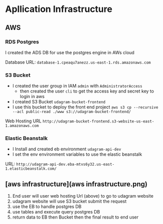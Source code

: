 # Apllication Infrastructure

## AWS
### RDS Postgres
I created the ADS DB for use the postgres engine in AWs cloud

Database URL: `database-1.cpeaqu7anezz.us-east-1.rds.amazonaws.com`


### S3 Bucket
   - I created the user group in IAM `admin` with `AdministratorAccess` 
       - then created the user `cli` to get the access key and secret key to login in aws 
   - I created S3 Bucket `udagram-bucket-frontend` 
   - I use this bucket to deploy the front end project
      `aws s3 cp --recursive --acl public-read ./www s3://udagram-bucket-frontend/`


Web Hosting URL `http://udagram-bucket-frontend.s3-website-us-east-1.amazonaws.com`


### Elastic Beanstalk
  - I Install and created eb environment `udagram-api-dev`
  - I set the env environment variables to use the elastic beanstalk

URL: `http://udagram-api-dev.eba-mtvs6y32.us-east-1.elasticbeanstalk.com/`

## [aws infrastructure](aws infrastructure.png)
1. End user will user web hosting Url (above) to go to udagram website
2. udagram website will use S3 bucket submit the request
3. use the EB to handle postgres DB
4. use tables and execute query postgres DB
5. return data to EB then Bucket then  the final result to end user
